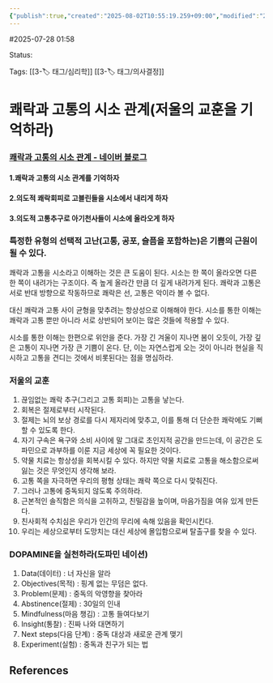 ```yaml
---
{"publish":true,"created":"2025-08-02T10:55:19.259+09:00","modified":"2025-08-04T12:53:26.613+09:00","cssclasses":""}
---
```


#2025-07-28 01:58

Status: 

Tags: [[3-🏷️ 태그/심리학]] [[3-🏷️ 태그/의사결정]]

# 쾌락과 고통의 시소 관계(저울의 교훈을 기억하라)

### [쾌락과 고통의 시소 관계 - 네이버 블로그](https://blog.naver.com/j970330/223135084901)

#### 1.쾌락과 고통의 시소 관계를 기억하자

#### 2.의도적 쾌락회피로 고블린들을 시소에서 내리게 하자

#### 3.의도적 고통추구로 아기천사들이 시소에 올라오게 하자

### 특정한 유형의 선택적 고난(고통, 공포, 슬픔을 포함하는)은 기쁨의 근원이 될 수 있다. 

쾌락과 고통을 시소라고 이해하는 것은 큰 도움이 된다.
시소는 한 쪽이 올라오면 다른 한 쪽이 내려가는 구조이다.
즉 높게 올라간 만큼 더 깊게 내려가게 된다.
쾌락과 고통은 서로 반대 방향으로 작동하므로 쾌락은 선, 고통은 악이라 볼 수 없다.

대신 쾌락과 고통 사이 균형을 맞추려는 항상성으로 이해해야 한다.
시소를 통한 이해는 쾌락과 고통 뿐만 아니라 서로 상반되어 보이는 많은 것들에 적용할 수 있다.

시소를 통한 이해는 한편으로 위안을 준다.
가장 긴 겨울이 지나면 봄이 오듯이, 가장 깊은 고통이 지나면 가장 큰 기쁨이 온다.
단, 이는 자연스럽게 오는 것이 아니라 현실을 직시하고 고통을 견디는 것에서 비롯된다는 점을 명심하라.

### 저울의 교훈

1. 끊임없는 쾌락 추구(그리고 고통 회피)는 고통을 낳는다.
2. 회복은 절제로부터 시작된다.
3. 절제는 뇌의 보상 경로를 다시 제자리에 맞추고, 이를 통해 더 단순한 쾌락에도 기뻐할 수 있도록 한다.
4. 자기 구속은 욕구와 소비 사이에 말 그대로 초인지적 공간을 만드는데, 이 공간은 도파민으로 과부하를 이룬 지금 세상에 꼭 필요한 것이다.
5. 약물 치료는 항상성을 회복시킬 수 있다. 하지만 약물 치료로 고통을 해소함으로써 잃는 것은 무엇인지 생각해 보라.
6. 고통 쪽을 자극하면 우리의 평형 상태는 쾌락 쪽으로 다시 맞춰진다.
7. 그러나 고통에 중독되지 않도록 주의하라.
8. 근본적인 솔직함은 의식을 고취하고, 친밀감을 높이며, 마음가짐을 여유 있게 만든다.
9. 친사회적 수치심은 우리가 인간의 무리에 속해 있음을 확인시킨다.
10. 우리는 세상으로부터 도망치는 대신 세상에 몰입함으로써 탈출구를 찾을 수 있다.

### DOPAMINE을 실천하라(도파민 네이션)

1. Data(데이터) : 너 자신을 알라
2. Objectives(목적) : 핑계 없는 무덤은 없다. 
3. Problem(문제) : 중독의 악영향을 찾아라
4. Abstinence(절제) : 30일의 인내
5. Mindfulness(마음 챙김) : 고통 들여다보기
6. Insight(통찰) : 진짜 나와 대면하기
7. Next steps(다음 단계) : 중독 대상과 새로운 관계 맺기
8. Experiment(실험) : 중독과 친구가 되는 법 

## References
